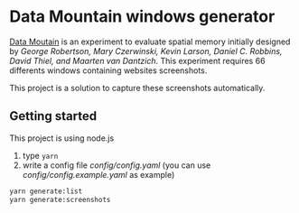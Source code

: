 # Data Mountain windows generator

[Data Moutain](https://www.microsoft.com/en-us/research/wp-content/uploads/1998/01/p153-robertson.pdf) is an experiment to evaluate spatial memory initially designed by _George Robertson, Mary Czerwinski, Kevin Larson, Daniel C. Robbins, David Thiel, and Maarten van Dantzich_. This experiment requires 66 differents windows containing websites screenshots.

This project is a solution to capture these screenshots automatically.

## Getting started

This project is using node.js

1. type `yarn`
1. write a config file _config/config.yaml_ (you can use _config/config.example.yaml_ as example)

```bash
yarn generate:list
yarn generate:screenshots
```
